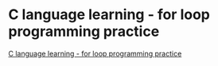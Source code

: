 # C language learning - for loop programming practice
[C language learning - for loop programming practice](https://aiwithcloud.com/2022/09/14/c_language_learning___for_loop_programming_practice/)